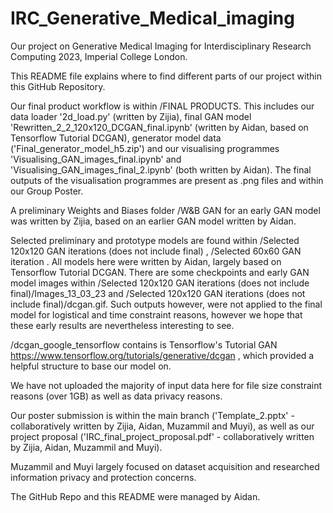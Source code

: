 # IRC_Generative_Medical_imaging
Our project on Generative Medical Imaging for Interdisciplinary Research Computing 2023, Imperial College London.

This README file explains where to find different parts of our project within this GitHub Repository.

Our final product workflow is within /FINAL PRODUCTS. This includes our data loader '2d_load.py' (written by Zijia), final GAN model 'Rewritten_2_2_120x120_DCGAN_final.ipynb' (written by Aidan, based on Tensorflow Tutorial DCGAN), generator model data ('Final_generator_model_h5.zip') and our visualising programmes 'Visualising_GAN_images_final.ipynb' and 'Visualising_GAN_images_final_2.ipynb' (both written by Aidan). The final outputs of the visualisation programmes are present as .png files and within our Group Poster.

A preliminary Weights and Biases folder /W&B GAN for an early GAN model was written by Zijia, based on an earlier GAN model written by Aidan.

Selected preliminary and prototype models are found within /Selected 120x120 GAN iterations (does not include final) , /Selected 60x60 GAN iteration . All models here were written by Aidan, largely based on Tensorflow Tutorial DCGAN. There are some checkpoints and early GAN model images within /Selected 120x120 GAN iterations (does not include final)/Images_13_03_23 and /Selected 120x120 GAN iterations (does not include final)/dcgan.gif. Such outputs however, were not applied to the final model for logistical and time constraint reasons, however we hope that these early results are nevertheless interesting to see.

/dcgan_google_tensorflow contains is Tensorflow's Tutorial GAN https://www.tensorflow.org/tutorials/generative/dcgan , which provided a helpful structure to base our model on.

We have not uploaded the majority of input data here for file size constraint reasons (over 1GB) as well as data privacy reasons.

Our poster submission is within the main branch ('Template_2.pptx' - collaboratively written by Zijia, Aidan, Muzammil and Muyi), as well as our project proposal ('IRC_final_project_proposal.pdf' - collaboratively written by Zijia, Aidan, Muzammil and Muyi).

Muzammil and Muyi largely focused on dataset acquisition and researched information privacy and protection concerns.

The GitHub Repo and this README were managed by Aidan.
